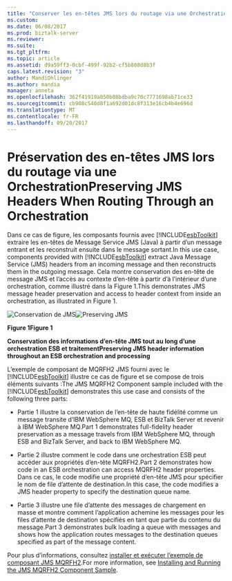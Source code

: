 ```yaml
---
title: "Conserver les en-têtes JMS lors du routage via une Orchestration | Documents Microsoft"
ms.custom: 
ms.date: 06/08/2017
ms.prod: biztalk-server
ms.reviewer: 
ms.suite: 
ms.tgt_pltfrm: 
ms.topic: article
ms.assetid: d9a59ff3-0cbf-499f-92b2-cf5b808d8b3f
caps.latest.revision: "3"
author: MandiOhlinger
ms.author: mandia
manager: anneta
ms.openlocfilehash: 362f41919a050b08bdba9c70c7771698ab71ce33
ms.sourcegitcommit: cb908c540d8f1a692d01dc8f313e16cb4b4e696d
ms.translationtype: MT
ms.contentlocale: fr-FR
ms.lasthandoff: 09/20/2017
---
```

# <a name="preserving-jms-headers-when-routing-through-an-orchestration"></a><span data-ttu-id="ba575-102">Préservation des en-têtes JMS lors du routage via une Orchestration</span><span class="sxs-lookup"><span data-stu-id="ba575-102">Preserving JMS Headers When Routing Through an Orchestration</span></span>
<span data-ttu-id="ba575-103">Dans ce cas de figure, les composants fournis avec [!INCLUDE[esbToolkit](../includes/esbtoolkit-md.md)] extraire les en-têtes de Message Service JMS (Java) à partir d’un message entrant et les reconstruit ensuite dans le message sortant.</span><span class="sxs-lookup"><span data-stu-id="ba575-103">In this use case, components provided with [!INCLUDE[esbToolkit](../includes/esbtoolkit-md.md)] extract Java Message Service (JMS) headers from an incoming message and then reconstructs them in the outgoing message.</span></span> <span data-ttu-id="ba575-104">Cela montre conservation des en-tête de message JMS et l’accès au contexte d’en-tête à partir d’à l’intérieur d’une orchestration, comme illustré dans la Figure 1.</span><span class="sxs-lookup"><span data-stu-id="ba575-104">This demonstrates JMS message header preservation and access to header context from inside an orchestration, as illustrated in Figure 1.</span></span>  
  
 <span data-ttu-id="ba575-105">![Conservation de JMS](../esb-toolkit/media/ch3-preservingjms.gif "Ch3-PreservingJMS")</span><span class="sxs-lookup"><span data-stu-id="ba575-105">![Preserving JMS](../esb-toolkit/media/ch3-preservingjms.gif "Ch3-PreservingJMS")</span></span>  
  
 <span data-ttu-id="ba575-106">**Figure 1**</span><span class="sxs-lookup"><span data-stu-id="ba575-106">**Figure 1**</span></span>  
  
 <span data-ttu-id="ba575-107">**Conservation des informations d’en-tête JMS tout au long d’une orchestration ESB et traitement**</span><span class="sxs-lookup"><span data-stu-id="ba575-107">**Preserving JMS header information throughout an ESB orchestration and processing**</span></span>  
  
 <span data-ttu-id="ba575-108">L’exemple de composant de MQRFH2 JMS fourni avec le [!INCLUDE[esbToolkit](../includes/esbtoolkit-md.md)] illustre ce cas de figure et se compose de trois éléments suivants :</span><span class="sxs-lookup"><span data-stu-id="ba575-108">The JMS MQRFH2 Component sample included with the [!INCLUDE[esbToolkit](../includes/esbtoolkit-md.md)] demonstrates this use case and consists of the following three parts:</span></span>  
  
-   <span data-ttu-id="ba575-109">Partie 1 illustre la conservation de l’en-tête de haute fidélité comme un message transite d’IBM WebSphere MQ, ESB et BizTalk Server et revenir à IBM WebSphere MQ.</span><span class="sxs-lookup"><span data-stu-id="ba575-109">Part 1 demonstrates full-fidelity header preservation as a message travels from IBM WebSphere MQ, through ESB and BizTalk Server, and back to IBM WebSphere MQ.</span></span>  
  
-   <span data-ttu-id="ba575-110">Partie 2 illustre comment le code dans une orchestration ESB peut accéder aux propriétés d’en-tête MQRFH2.</span><span class="sxs-lookup"><span data-stu-id="ba575-110">Part 2 demonstrates how code in an ESB orchestration can access MQRFH2 header properties.</span></span> <span data-ttu-id="ba575-111">Dans ce cas, le code modifie une propriété d’en-tête JMS pour spécifier le nom de file d’attente de destination.</span><span class="sxs-lookup"><span data-stu-id="ba575-111">In this case, the code modifies a JMS header property to specify the destination queue name.</span></span>  
  
-   <span data-ttu-id="ba575-112">Partie 3 illustre une file d’attente des messages de chargement en masse et montre comment l’application achemine les messages pour les files d’attente de destination spécifiés en tant que partie du contenu du message.</span><span class="sxs-lookup"><span data-stu-id="ba575-112">Part 3 demonstrates bulk loading a queue with messages and shows how the application routes messages to the destination queues specified as part of the message content.</span></span>  
  
 <span data-ttu-id="ba575-113">Pour plus d’informations, consultez [installer et exécuter l’exemple de composant JMS MQRFH2](../esb-toolkit/installing-and-running-the-jms-mqrfh2-component-sample.md).</span><span class="sxs-lookup"><span data-stu-id="ba575-113">For more information, see [Installing and Running the JMS MQRFH2 Component Sample](../esb-toolkit/installing-and-running-the-jms-mqrfh2-component-sample.md).</span></span>
